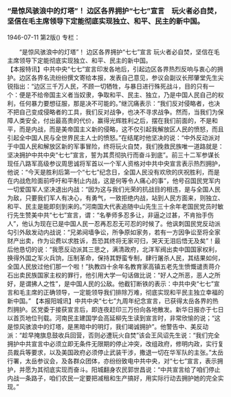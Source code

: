 ### “是惊风骇浪中的灯塔”！  边区各界拥护“七七”宣言　玩火者必自焚，坚信在毛主席领导下定能彻底实现独立、和平、民主的新中国。

1946-07-11
第2版()
专栏：

　　“是惊风骇浪中的灯塔”！
    边区各界拥护“七七”宣言
    玩火者必自焚，坚信在毛主席领导下定能彻底实现独立、和平、民主的新中国。                                                   
    【本报特讯】中共中央“七七”宣言印发各地后，引起边区各界热烈反响与衷心的拥护。边区各界名流纷纷撰文寄给本报，发表自己意见，参议会副议长邢肇堂先生尖锐指出：“边区三千万人民，不顾一切牺牲，与暴日进行殊死战斗，目的只有一个：便是不给帝国主义者当奴隶，争取和平、民主、独立，乃是中国人民自己的权利，任何暴力要想征服，那是决不可能的。”继沉痛表示：“我们反对侵略者，也决不把自己变成侵略者的工具，我们反对战争，也决不寻求战争。然而，当我们为保障人类安全，付出最高贵的代价，赢得光辉胜利之后，摆在我们前面的，不是和平，而是内战，而是美帝国主义新的侵略，这不仅引起我解放区人民的愤怒，而且引起全中国人民与全世界民主人士的愤怒。”在结尾时他坚决的说：“中外反动派对于中国人民和解放区新的军事冒险，终将玩火自焚，我们挽救民族唯一道路就是：坚决拥护中共中央“七七”宣言，誓为其贯彻执行而奋斗到底”。前三十二军参谋长现任八路军高级参议周思诚将军首以一个军人资格对中共中央宣言表示热烈拥护，他说：“今天是胜利后第一个“七七”纪念日，全国人民没有欢欣的庆祝胜利，而是在内战危险面前呼吁和平制止内战，这是何等令人痛心的事”，他号召国民党军内一切爱国军人坚决退出内战：“因为这与我们光荣的抗战目的相违，是与全国人民为敌，只要我们军人有决心，有勇气，一致拒绝内战，站到人民方面来，则独立、和平、民主是能即刻到来的。”河南国大代表追随中山先生三十余年老国民党员时敏行先生赞美中共“七七”宣言，谓：“名拳师多忍多让，非逼之过甚，不肯抬手伤人”，他认为现在已是中国人民一忍再忍忍无可忍的时候了。他讽刺国民党反动派勾引外敌发动内战说：“兄弟阋墙争讼，所争原如家务，若有一方因争讼至将全家财产出卖，作为讼费以求胜诉，吾恐其终将无家可归，哭天无泪后悟无及矣”！最后他恳切的说：“我愿反动派其三思之，满清政府，北洋军阀出卖中国国家权利，换得外国之军火兵饷，压制革命，保持其野蛮专制，肆行屠杀人民，其结果如何，全国人民放过他们那一个啦！”执教四十余年名教育家高镇五老先生愤慨谴责蒋介石出卖民族国家主权的罪行，他引用大学一句话做比说：“好人之所恶，恶人之所好，是谓拂人之性”，是中国人民的公敌。他截钉断铁的表示：中共中央“七七”宣言和毛主席的正确领导，一定能领导我们排除万难，彻底实现和平民主独立幸福的新中国。”
    【本报阳城讯】中共中央“七七”九周年纪念宣言，已获得太岳各界的热烈拥护。区党委于接获宣言后，即连夜赶印三万份向各地散发。新华日报亦于七日以首页地位刊载。河南民主建国学会高延柳先生读到宣言时，非常欣愉的说；“这是惊风骇浪中的灯塔，是黑暗中的明灯，我们竭诚拥护”。他警告中、美反动派：“趁早掩旗息鼓收兵回营，否则必遭玩火自焚”该会王风诏先生说：“我们完全拥护中共宣言中必须立即无条件无限期的停止冲突，改组政府，修明内政，实行复员裁兵等要求，以及美国政府必须停止武装干涉，撒退一切在华军队的主张。”太岳行署，太岳参议会，及各群众团体，亦纷纷致电中共中央，对“七七”宣言，表示拥护，并愿为其彻底实现而奋斗。阳城翻身农民郭世昌说：“中共宣言给了咱们停止内战一条路子，咱们农民一定要把减租和生产搞好，用实际行动去拥护她的完全实现。”
